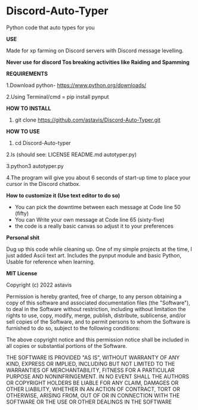 # Discord-Auto-Typer
Python code that auto types for you

**USE**

Made for xp farming on Discord servers with Discord message levelling. 

**Never use for discord Tos breaking activities like Raiding and Spamming**

**REQUIREMENTS**

1.Download python- https://www.python.org/downloads/

2.Using Terminal/cmd = pip install pynput

**HOW TO INSTALL**
1. git clone https://github.com/astavis/Discord-Auto-Typer.git

**HOW TO USE**

1. cd Discord-Auto-typer

2.ls (should see: LICENSE README.md autotyper.py)

3.python3 autotyper.py

4.The program will give you about 6 seconds of start-up time to place your cursor in the Discord chatbox.

**How to customize it (Use text editor to do so)** 
* You can pick the downtime between each message at Code line 50 (fifty)
* You can Write your own message at Code line 65 (sixty-five)
* the code is a really basic canvas so adjust it to your preferences

**Personal shit**

Dug up this code while cleaning up. One of my simple projects at the time, I just added Ascii text art. Includes the pynput module and basic Python, Usable for reference when learning. 

**MIT License**

Copyright (c) 2022 astavis

Permission is hereby granted, free of charge, to any person obtaining a copy of this software and associated documentation files (the "Software"), to deal in the Software without restriction, including without limitation the rights to use, copy, modify, merge, publish, distribute, sublicense, and/or sell copies of the Software, and to permit persons to whom the Software is furnished to do so, subject to the following conditions:

The above copyright notice and this permission notice shall be included in all copies or substantial portions of the Software.

THE SOFTWARE IS PROVIDED "AS IS", WITHOUT WARRANTY OF ANY KIND, EXPRESS OR IMPLIED, INCLUDING BUT NOT LIMITED TO THE WARRANTIES OF MERCHANTABILITY, FITNESS FOR A PARTICULAR PURPOSE AND NONINFRINGEMENT. IN NO EVENT SHALL THE AUTHORS OR COPYRIGHT HOLDERS BE LIABLE FOR ANY CLAIM, DAMAGES OR OTHER LIABILITY, WHETHER IN AN ACTION OF CONTRACT, TORT OR OTHERWISE, ARISING FROM, OUT OF OR IN CONNECTION WITH THE SOFTWARE OR THE USE OR OTHER DEALINGS IN THE SOFTWARE
